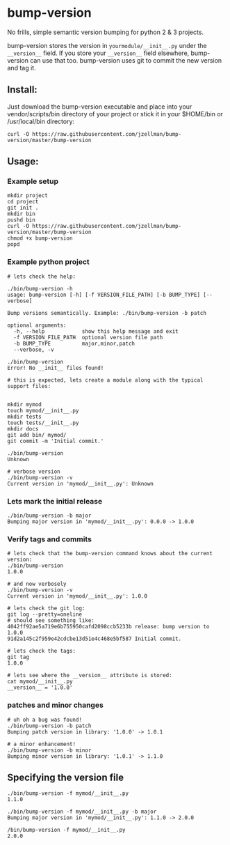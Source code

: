 # bump-version
No frills, simple semantic version bumping for python 2 & 3 projects.

bump-version stores the version in ```yourmodule/__init__.py``` under the ```__version__``` field. If you store your ```__version__``` field elsewhere, bump-version can use that too. bump-version uses git to commit the new version and tag it. 

## Install:

Just download the bump-version executable and place into your vendor/scripts/bin directory of your project
or stick it in your $HOME/bin or /usr/local/bin directory:

```
curl -O https://raw.githubusercontent.com/jzellman/bump-version/master/bump-version
```

## Usage:

### Example setup
```
mkdir project
cd project
git init .
mkdir bin
pushd bin
curl -O https://raw.githubusercontent.com/jzellman/bump-version/master/bump-version
chmod +x bump-version
popd
```

### Example python project

```
# lets check the help:

./bin/bump-version -h
usage: bump-version [-h] [-f VERSION_FILE_PATH] [-b BUMP_TYPE] [--verbose]

Bump versions semantically. Example: ./bin/bump-version -b patch

optional arguments:
  -h, --help            show this help message and exit
  -f VERSION_FILE_PATH  optional version file path
  -b BUMP_TYPE          major,minor,patch
  --verbose, -v

./bin/bump-version
Error! No __init__ files found!

# this is expected, lets create a module along with the typical support files:


mkdir mymod
touch mymod/__init__.py
mkdir tests
touch tests/__init__.py
mkdir docs
git add bin/ mymod/
git commit -m 'Initial commit.'

./bin/bump-version
Unknown

# verbose version
./bin/bump-version -v
Current version in 'mymod/__init__.py': Unknown
```

### Lets mark the initial release
```
./bin/bump-version -b major
Bumping major version in 'mymod/__init__.py': 0.0.0 -> 1.0.0
```

### Verify tags and commits
```
# lets check that the bump-version command knows about the current version:
./bin/bump-version
1.0.0

# and now verbosely
./bin/bump-version -v
Current version in 'mymod/__init__.py': 1.0.0

# lets check the git log:
git log --pretty=oneline
# should see something like:
4042ff92ae5a719e6b755950cafd2098ccb5233b release: bump version to 1.0.0
91d2a145c2f959e42cdcbe13d51e4c468e5bf587 Initial commit.

# lets check the tags:
git tag
1.0.0

# lets see where the __version__ attribute is stored:
cat mymod/__init__.py
__version__ = '1.0.0'
```

### patches and minor changes
```
# uh oh a bug was found!
./bin/bump-version -b patch
Bumping patch version in library: '1.0.0' -> 1.0.1

# a minor enhancement!
./bin/bump-version -b minor
Bumping minor version in library: '1.0.1' -> 1.1.0
```

## Specifying the version file
```
./bin/bump-version -f mymod/__init__.py
1.1.0

./bin/bump-version -f mymod/__init__.py -b major
Bumping major version in 'mymod/__init__.py': 1.1.0 -> 2.0.0

/bin/bump-version -f mymod/__init__.py
2.0.0
```



